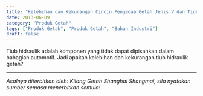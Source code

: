 ```yaml
---
title: "Kelebihan dan Kekurangan Cincin Pengedap Getah Jenis V dan Tiub Hidraulik"
date: 2013-06-09
category: "Produk Getah"
tags: ["Produk Getah", "Produk Getah", "Bahan Industri"]
draft: false
---
```


Tiub hidraulik adalah komponen yang tidak dapat dipisahkan dalam bahagian automotif. Jadi apakah kelebihan dan kekurangan tiub hidraulik getah?

---

*Asalnya diterbitkan oleh: Kilang Getah Shanghai Shangmai, sila nyatakan sumber semasa menerbitkan semula!*